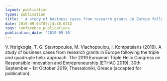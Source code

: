 ```yaml
---
layout: publication
types: publication
title: ' A study of business cases from research grants in Europe following the triple and quadruple helix approach'
date: 2019-09-04T09:14:30.631Z
tags: conference_publications
publication_date: '2019-09-30'
---
```

V. Ntrigkogia, T. G. Stavropoulos, M. Vlachopoulou, I. Kompatsiaris (2019).  A study of business cases from research grants in Europe following the triple and quadruple helix approach. The 2019 European Triple Helix Congress on Responsible Innovation and Entrepreneurship (ETHAC 2019), 30th September – 1st October 2019, Thessaloniki, Greece (accepted for publication).

